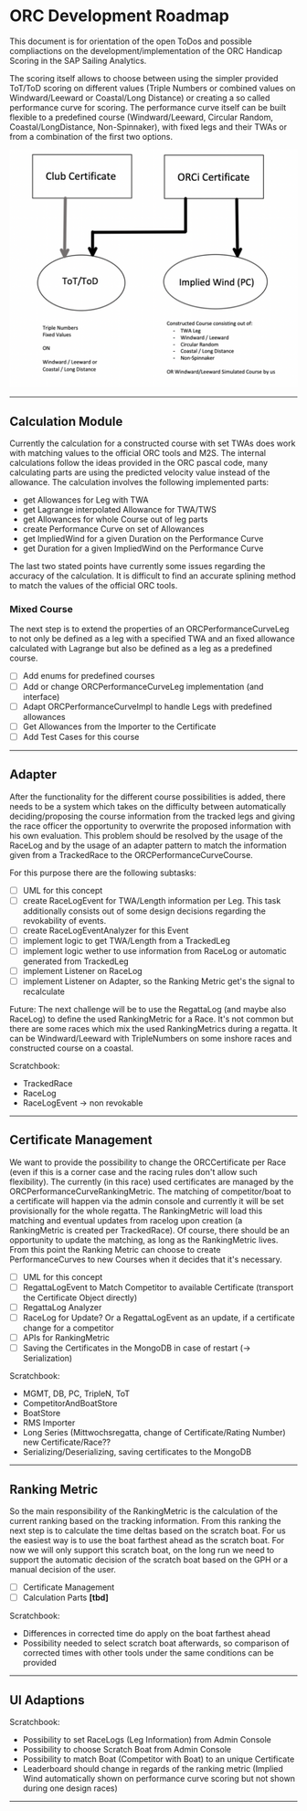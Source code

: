 # ORC Development Roadmap
This document is for orientation of the open ToDos and possible compliactions on the development/implementation of the ORC Handicap Scoring in the SAP Sailing Analytics.

The scoring itself allows to choose between using the simpler provided ToT/ToD scoring on different values (Triple Numbers or combined values on Windward/Leeward or Coastal/Long Distance) or creating a so called performance curve for scoring. The performance curve itself can be built flexible to a predefined course (Windward/Leeward, Circular Random, Coastal/LongDistance, Non-Spinnaker), with fixed legs and their TWAs or from a combination of the first two options.

![scoring options](ORCScoringPossibilities.png)

---
## Calculation Module

Currently the calculation for a constructed course with set TWAs does work with matching values to the official ORC tools and M2S. The internal calculations follow the ideas provided in the ORC pascal code, many calculating parts are using the predicted velocity value instead of the allowance.
The calculation involves the following implemented parts:
- get Allowances for Leg with TWA
- get Lagrange interpolated Allowance for TWA/TWS
- get Allowances for whole Course out of leg parts
- create Performance Curve on set of Allowances
- get ImpliedWind for a given Duration on the Performance Curve
- get Duration for a given ImpliedWind on the Performance Curve

The last two stated points have currently some issues regarding the accuracy of the calculation. It is difficult to find an accurate splining method to match the values of the official ORC tools.

### Mixed Course
The next step is to extend the properties of an ORCPerformanceCurveLeg to not only be defined as a leg with a specified TWA and an fixed allowance calculated with Lagrange but also be defined as a leg as a predefined course.
- [ ] Add enums for predefined courses
- [ ] Add or change ORCPerformanceCurveLeg implementation (and interface)
- [ ] Adapt ORCPerformanceCurveImpl to handle Legs with predefined allowances
- [ ] Get Allowances from the Importer to the Certificate
- [ ] Add Test Cases for this course

---
## Adapter
After the functionality for the different course possibilities is added, there needs to be a system which takes on the difficulty between automatically deciding/proposing the course information from the tracked legs and giving the race officer the opportunity to overwrite the proposed information with his own evaluation.
This problem should be resolved by the usage of the RaceLog and by the usage of an adapter pattern to match the information given from a TrackedRace to the ORCPerformanceCurveCourse.

For this purpose there are the following subtasks:
- [ ] UML for this concept
- [ ] create RaceLogEvent for TWA/Length information per Leg. This task additionally consists out of some design decisions regarding the revokability of events.
- [ ] create RaceLogEventAnalyzer for this Event
- [ ] implement logic to get TWA/Length from a TrackedLeg
- [ ] implement logic wether to use information from RaceLog or automatic generated from TrackedLeg
- [ ] implement Listener on RaceLog
- [ ] implement Listener on Adapter, so the Ranking Metric get's the signal to recalculate

Future:
The next challenge will be to use the RegattaLog (and maybe also RaceLog) to define the used RankingMetric for a Race. It's not common but there are some races which mix the used RankingMetrics during a regatta. It can be Windward/Leeward with TripleNumbers on some inshore races and constructed course on a coastal.

Scratchbook:
- TrackedRace
- RaceLog
- RaceLogEvent -> non revokable

---
## Certificate Management
We want to provide the possibility to change the ORCCertificate per Race (even if this is a corner case and the racing rules don't allow such flexibility). The currently (in this race) used certificates are managed by the ORCPerformanceCurveRankingMetric. The matching of competitor/boat to a certificate will happen via the admin console and
currently it will be set provisionally for the whole regatta. The RankingMetric will load this matching and eventual
updates from racelog upon creation (a RankingMetric is created per TrackedRace). Of course, there should be an opportunity to update the matching, as long as the RankingMetric lives.
From this point the Ranking Metric can choose to create PerformanceCurves to new Courses when it decides that it's
necessary.

- [ ] UML for this concept
- [ ] RegattaLogEvent to Match Competitor to available Certificate (transport the Certificate Object directly)
- [ ] RegattaLog Analyzer
- [ ] RaceLog for Update? Or a RegattaLogEvent as an update, if a certificate change for a competitor
- [ ] APIs for RankingMetric
- [ ] Saving the Certificates in the MongoDB in case of restart (-> Serialization)

Scratchbook:
- MGMT, DB, PC, TripleN, ToT
- CompetitorAndBoatStore
- BoatStore
- RMS Importer
- Long Series (Mittwochsregatta, change of Certificate/Rating Number) new Certificate/Race??
- Serializing/Deserializing, saving certificates to the MongoDB

---
## Ranking Metric
So the main responsibility of the RankingMetric is the calculation of the current ranking based on the tracking information. From this ranking the next step is to calculate the time deltas based on the scratch boat.
For us the easiest way is to use the boat farthest ahead as the scratch boat. For now we will only support this scratch
boat, on the long run we need to support the automatic decision of the scratch boat based on the GPH or a manual
decision of the user.

- [ ] Certificate Management
- [ ] Calculation Parts **[tbd]** 

Scratchbook:
- Differences in corrected time do apply on the boat farthest ahead
- Possibility needed to select scratch boat afterwards, so comparison of corrected times with other tools under the same conditions can be provided

---
## UI Adaptions
Scratchbook:
- Possibility to set RaceLogs (Leg Information) from Admin Console
- Possibility to choose Scratch Boat from Admin Console
- Possibility to match Boat (Competitor with Boat) to an unique Certificate
- Leaderboard should change in regards of the ranking metric (Implied Wind automatically shown on performance curve scoring but not shown during one design races)

---